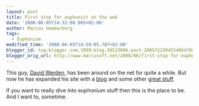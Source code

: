 ```yaml
---
layout: post
title: First stop for euphonist on the web
date: '2008-06-05T14:32:00.005+02:00'
author: Marcus Hammarberg
tags:
  - Euphonium
modified_time: '2008-06-05T14:59:05.787+02:00'
blogger_id: tag:blogger.com,1999:blog-36533086.post-2005722504554064702
blogger_orig_url: http://www.marcusoft.net/2008/06/first-stop-for-euphonist-on-web.html
---
```


This guy, [David Werden](http://www.dwerden.com/), has been around
on the net for quite a while. But now he has expanded his site with a
[blog](http://www.dwerden.com/blog3/) and some other [great
stuff](http://www.dwerden.com/music-videos/euphonium-music-videos.cfm).

If you want to really dive into euphonium stuff then this is the place
to be. And I want to, sometime.

